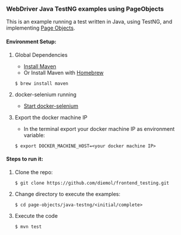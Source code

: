 ### WebDriver Java TestNG examples using PageObjects

This is an example running a test written in Java, using TestNG, and implementing [Page Objects](http://martinfowler.com/bliki/PageObject.html).

#### Environment Setup:

1. Global Dependencies
    * [Install Maven](https://maven.apache.org/install.html)
    * Or Install Maven with [Homebrew](http://brew.sh/)
    ```
    $ brew install maven
    ```

1. docker-selenium running
    * [Start docker-selenium](https://github.com/diemol/frontend_testing/blob/master/page-objects/README.md#docker-selenium-is-used-to-run-the-tests)

1. Export the docker machine IP
    * In the terminal export your docker machine IP as environment variable:
    ```
    $ export DOCKER_MACHINE_HOST=<your docker machine IP>
    ```

#### Steps to run it:

1. Clone the repo:

    ```
    $ git clone https://github.com/diemol/frontend_testing.git
    ```
1. Change directory to execute the examples:

    ```
    $ cd page-objects/java-testng/<initial/complete>
    ```
1. Execute the code

	```
	$ mvn test
	```



